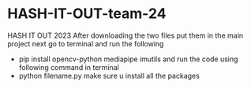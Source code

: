 # HASH-IT-OUT-team-24
HASH IT OUT 2023
After downloading the two files 
put them in the main project
next go to terminal and run the following 
- pip install opencv-python mediapipe imutils
  and run the code using following command in terminal
- python filename.py
  make sure u install all the packages
    
  
